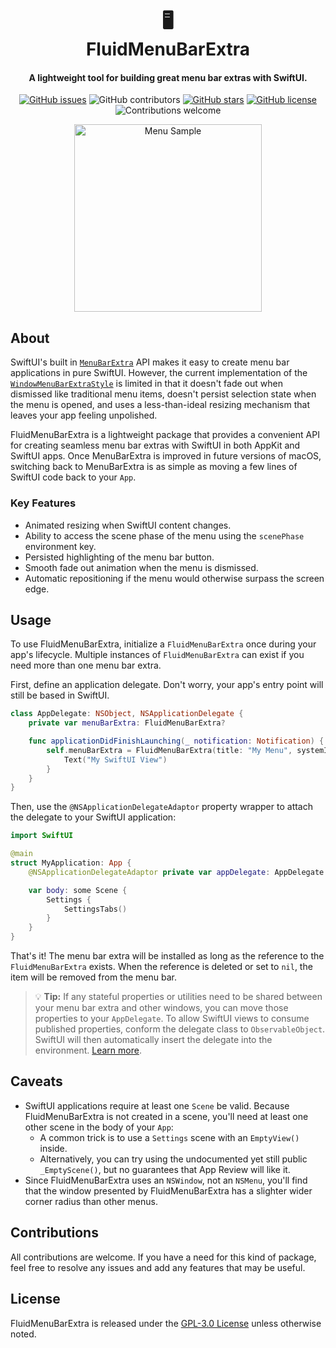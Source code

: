 <h1 align="center">
  &#128421;
  <br>
  FluidMenuBarExtra 
  <br>
</h1>

<h4 align="center">A lightweight tool for building great menu bar extras with SwiftUI.</h4>

<p align="center">
  <a href="https://github.com/lfroms/fluid-menu-bar-extra/issues"><img alt="GitHub issues" src="https://img.shields.io/github/issues/lfroms/fluid-menu-bar-extra"></a>
  <img alt="GitHub contributors" src="https://img.shields.io/github/contributors/lfroms/fluid-menu-bar-extra">
  <a href="https://github.com/lfroms/fluid-menu-bar-extra/stargazers"><img alt="GitHub stars" src="https://img.shields.io/github/stars/lfroms/fluid-menu-bar-extra"></a>
  <a href="https://github.com/lfroms/fluid-menu-bar-extra"><img alt="GitHub license" src="https://img.shields.io/github/license/lfroms/mobile-device-kit"></a>
  <img alt="Contributions welcome" src="https://img.shields.io/badge/contributions-welcome-orange">
</p>

<p align="center">
  <img alt="Menu Sample" src="https://user-images.githubusercontent.com/3951690/208313040-34f97eb5-1ac2-4f25-a510-ba30da2303e8.gif" width="300px">
</p>

## About

SwiftUI's built in [`MenuBarExtra`](https://developer.apple.com/documentation/swiftui/menubarextra) API makes it easy to create menu bar applications in pure SwiftUI. However, the current implementation of the [`WindowMenuBarExtraStyle`](https://developer.apple.com/documentation/swiftui/windowmenubarextrastyle) is limited in that it doesn't fade out when dismissed like traditional menu items, doesn't persist selection state when the menu is opened, and uses a less-than-ideal resizing mechanism that leaves your app feeling unpolished.

FluidMenuBarExtra is a lightweight package that provides a convenient API for creating seamless menu bar extras with SwiftUI in both AppKit and SwiftUI apps. Once MenuBarExtra is improved in future versions of macOS, switching back to MenuBarExtra is as simple as moving a few lines of SwiftUI code back to your `App`.

### Key Features

- Animated resizing when SwiftUI content changes.
- Ability to access the scene phase of the menu using the `scenePhase` environment key.
- Persisted highlighting of the menu bar button.
- Smooth fade out animation when the menu is dismissed.
- Automatic repositioning if the menu would otherwise surpass the screen edge.

## Usage

To use FluidMenuBarExtra, initialize a `FluidMenuBarExtra` once during your app's lifecycle. Multiple instances of `FluidMenuBarExtra` can exist if you need more than one menu bar extra.

First, define an application delegate. Don't worry, your app's entry point will still be based in SwiftUI.

```swift
class AppDelegate: NSObject, NSApplicationDelegate {
    private var menuBarExtra: FluidMenuBarExtra?

    func applicationDidFinishLaunching(_ notification: Notification) {
        self.menuBarExtra = FluidMenuBarExtra(title: "My Menu", systemImage: "cloud.fill"} {
            Text("My SwiftUI View")
        }
    }
}
```

Then, use the `@NSApplicationDelegateAdaptor` property wrapper to attach the delegate to your SwiftUI application:

```swift
import SwiftUI

@main
struct MyApplication: App {
    @NSApplicationDelegateAdaptor private var appDelegate: AppDelegate

    var body: some Scene {
        Settings {
            SettingsTabs()
        }
    }
}
```

That's it! The menu bar extra will be installed as long as the reference to the `FluidMenuBarExtra` exists. When the reference is deleted or set to `nil`, the item will be removed from the menu bar.

> 💡 **Tip:** If any stateful properties or utilities need to be shared between your menu bar extra and other windows, you can move those properties to your `AppDelegate`. To allow SwiftUI views to consume published properties, conform the delegate class to `ObservableObject`. SwiftUI will then automatically insert the delegate into the environment. [Learn more](https://developer.apple.com/documentation/swiftui/uiapplicationdelegateadaptor).

## Caveats

- SwiftUI applications require at least one `Scene` be valid. Because FluidMenuBarExtra is not created in a scene, you'll need at least one other scene in the body of your `App`:
   - A common trick is to use a `Settings` scene with an `EmptyView()` inside.
   - Alternatively, you can try using the undocumented yet still public `_EmptyScene()`, but no guarantees that App Review will like it.
- Since FluidMenuBarExtra uses an `NSWindow`, not an `NSMenu`, you'll find that the window presented by FluidMenuBarExtra has a slighter wider corner radius than other menus.

## Contributions

All contributions are welcome. If you have a need for this kind of package, feel free to resolve any issues and add any features that may be useful.

## License

FluidMenuBarExtra is released under the [GPL-3.0 License](LICENSE) unless otherwise noted.
